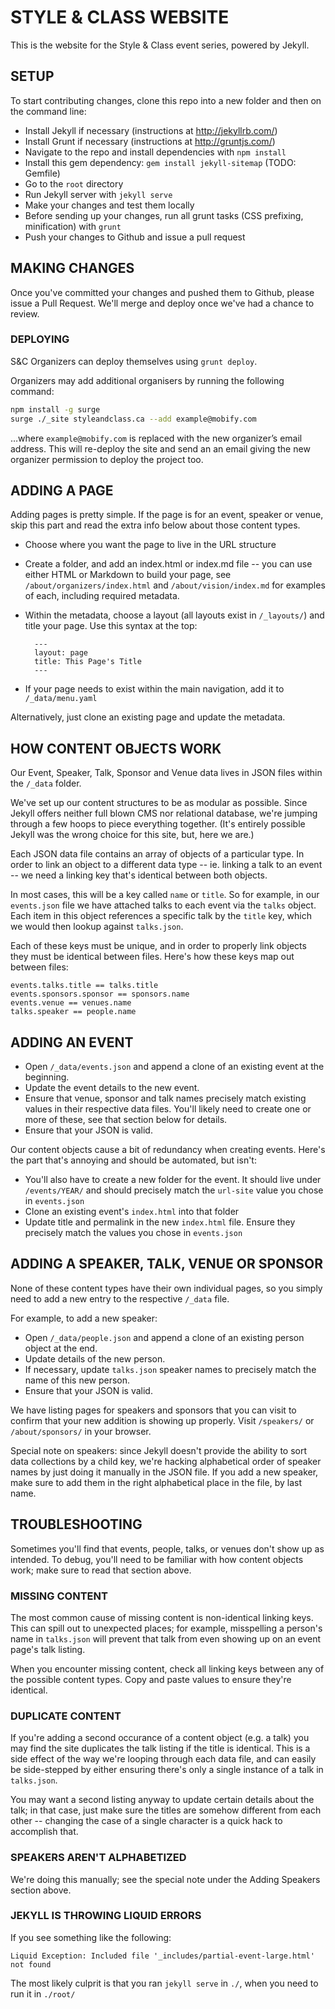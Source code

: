 # STYLE & CLASS WEBSITE

This is the website for the Style & Class event series, powered by Jekyll.

## SETUP

To start contributing changes, clone this repo into a new folder and then on
the command line:

* Install Jekyll if necessary (instructions at http://jekyllrb.com/)
* Install Grunt if necessary (instructions at http://gruntjs.com/)
* Navigate to the repo and install dependencies with ``npm install``
* Install this gem dependency: ``gem install jekyll-sitemap`` (TODO: Gemfile)
* Go to the `root` directory
* Run Jekyll server with ``jekyll serve``
* Make your changes and test them locally
* Before sending up your changes, run all grunt tasks (CSS prefixing,
  minification) with ``grunt``
* Push your changes to Github and issue a pull request

## MAKING CHANGES

Once you've committed your changes and pushed them to Github, please issue a
Pull Request. We'll merge and deploy once we've had a chance to review.

### DEPLOYING

S&C Organizers can deploy themselves using `grunt deploy`.

Organizers may add additional organisers by running the following command:

```sh
npm install -g surge
surge ./_site styleandclass.ca --add example@mobify.com
```

…where `example@mobify.com` is replaced with the new organizer’s email address. This will re-deploy the site and send an an email giving the new organizer permission to deploy the project too.

## ADDING A PAGE

Adding pages is pretty simple. If the page is for an event, speaker or
venue, skip this part and read the extra info below about those content types.

* Choose where you want the page to live in the URL structure
* Create a folder, and add an index.html or index.md file -- you can use
  either HTML or Markdown to build your page, see ``/about/organizers/index.html``
  and ``/about/vision/index.md`` for examples of each, including required metadata.
* Within the metadata, choose a layout (all layouts exist in ``/_layouts/``) and
  title your page. Use this syntax at the top:

        ---
        layout: page
        title: This Page's Title
        ---

* If your page needs to exist within the main navigation, add it to
  ``/_data/menu.yaml``

Alternatively, just clone an existing page and update the metadata.


## HOW CONTENT OBJECTS WORK

Our Event, Speaker, Talk, Sponsor and Venue data lives in JSON files within the
``/_data`` folder.

We've set up our content structures to be as modular as possible. Since Jekyll
offers neither full blown CMS nor relational database, we're jumping through a
few hoops to piece everything together. (It's entirely possible Jekyll was the
wrong choice for this site, but, here we are.)

Each JSON data file contains an array of objects of a particular type. In order
to link an object to a different data type -- ie. linking a talk to an event --
we need a linking key that's identical between both objects.

In most cases, this will be a key called ``name`` or ``title``. So for example, in
our ``events.json`` file we have attached talks to each event via the ``talks``
object. Each item in this object references a specific talk by the ``title`` key,
which we would then lookup against ``talks.json``.

Each of these keys must be unique, and in order to properly link objects they
must be identical between files. Here's how these keys map out between files:

    events.talks.title == talks.title
    events.sponsors.sponsor == sponsors.name
    events.venue == venues.name
    talks.speaker == people.name


## ADDING AN EVENT

* Open ``/_data/events.json`` and append a clone of an existing event at the 
  beginning.
* Update the event details to the new event.
* Ensure that venue, sponsor and talk names precisely match existing values in
  their respective data files. You'll likely need to create one or more of
  these, see that section below for details.
* Ensure that your JSON is valid.

Our content objects cause a bit of redundancy when creating events. Here's the
part that's annoying and should be automated, but isn't:

* You'll also have to create a new folder for the event. It should live under
  ``/events/YEAR/`` and should precisely match the ``url-site`` value you chose in
  ``events.json``
* Clone an existing event's ``index.html`` into that folder
* Update title and permalink in the new ``index.html`` file. Ensure they precisely
  match the values you chose in ``events.json``


## ADDING A SPEAKER, TALK, VENUE OR SPONSOR

None of these content types have their own individual pages, so you simply need
to add a new entry to the respective ``/_data`` file.

For example, to add a new speaker:

* Open ``/_data/people.json`` and append a clone of an existing person object at the
  end.
* Update details of the new person.
* If necessary, update ``talks.json`` speaker names to precisely match the name of
  this new person.
* Ensure that your JSON is valid.

We have listing pages for speakers and sponsors that you can visit to
confirm that your new addition is showing up properly. Visit ``/speakers/`` or
``/about/sponsors/`` in your browser.

Special note on speakers: since Jekyll doesn't provide the ability to sort data
collections by a child key, we're hacking alphabetical order of speaker names by
just doing it manually in the JSON file. If you add a new speaker, make sure to
add them in the right alphabetical place in the file, by last name.


## TROUBLESHOOTING

Sometimes you'll find that events, people, talks, or venues don't show up as
intended. To debug, you'll need to be familiar with how content objects work;
make sure to read that section above.

### MISSING CONTENT

The most common cause of missing content is non-identical linking keys. This can
spill out to unexpected places; for example, misspelling a person's name in
``talks.json`` will prevent that talk from even showing up on an event page's talk
listing.

When you encounter missing content, check all linking keys between any of the
possible content types. Copy and paste values to ensure they're identical.


### DUPLICATE CONTENT

If you're adding a second occurance of a content object (e.g. a talk) you may
find the site duplicates the talk listing if the title is identical. This is a
side effect of the way we're looping through each data file, and can easily be
side-stepped by either ensuring there's only a single instance of a talk in
``talks.json``.

You may want a second listing anyway to update certain details about the talk;
in that case, just make sure the titles are somehow different from each other --
changing the case of a single character is a quick hack to accomplish that.


### SPEAKERS AREN'T ALPHABETIZED

We're doing this manually; see the special note under the Adding Speakers
section above.


### JEKYLL IS THROWING LIQUID ERRORS

If you see something like the following:

    Liquid Exception: Included file '_includes/partial-event-large.html' not found

The most likely culprit is that you ran ``jekyll serve`` in `./`, when you need to run it in `./root/`
